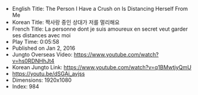 * English Title: The Person I Have a Crush on Is Distancing Herself From Me
* Korean Title: 짝사랑 중인 상대가 저를 멀리해요
* French Title: La personne dont je suis amoureux en secret veut garder ses distances avec moi
* Play Time: 0:05:58
* Published on Jan 2, 2016
* Jungto Overseas Video: https://www.youtube.com/watch?v=hs0RDNHhJt4
* Korean Jungto Link: https://www.youtube.com/watch?v=q1BMwtjyQmU
* https://youtu.be/dSGAi_avjss
* Dimensions: 1920x1080
* Index: 984
